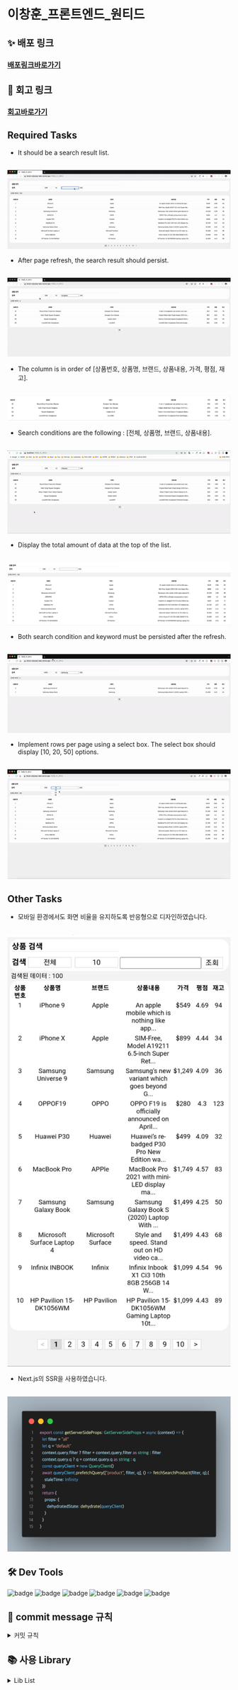 # 이창훈_프론트엔드_원티드
## **✨ 배포 링크**
### [배포링크바로가기](https://block-odyssey-lake.vercel.app/)

## **📒 회고 링크**
### [회고바로가기](https://velog.io/@anotherhoon/%EA%B8%B0%EC%97%85-%EA%B3%BC%EC%A0%9C-%ED%94%BC%EB%93%9C%EB%B0%B1-%EB%B0%8F-%ED%9A%8C%EA%B3%A0)

## Required Tasks
- It should be a search result list.
<p align="center">
  <br>
  <img src="./images/gif/search.gif">
  <br>
</p>

- After page refresh, the search result should persist.
<p align="center">
  <br>
  <img src="./images/gif/refresh.gif">
  <br>
</p>

- The column is in order of [상품번호, 상품명, 브랜드, 상품내용, 가격, 평점, 재고].
<p align="center">
  <br>
  <img src="./images/png/column.png">
  <br>
</p>

- Search conditions are the following : [전체, 상품명, 브랜드, 상품내용].
<p align="center">
  <br>
  <img src="./images/gif/searchCondition.gif">
  <br>
</p>

- Display the total amount of data at the top of the list.
<p align="center">
  <br>
  <img src="./images/png/total.png">
  <br>
</p>



- Both search condition and keyword must be persisted after the refresh. 
<p align="center">
  <br>
  <img src="./images/gif/conditionPersist.gif">
  <br>
</p>


- Implement rows per page using a select box. The select box should display [10, 20, 50] options. 
<p align="center">
  <br>
  <img src="./images/gif/selectBox.gif">
  <br>
</p>

## Other Tasks
-  모바일 환경에서도 화면 비율을 유지하도록  반응형으로 디자인하였습니다. 
<p align="center">
  <br>
  <img src="./images/png/responsiveMobile.png">
  <br>
</p>

- Next.js의 SSR을 사용하였습니다. 
<p align="center">
  <br>
  <img src="./images/png/ssr.png">
  <br>
</p>


## **🛠 Dev Tools**

![badge](https://img.shields.io/badge/React-61dafb?logo=React&logoColor=white&style=flat-square)
![badge](https://img.shields.io/badge/Next.js-000000?style=flat-square&logo=Next.js&logoColor=white) 
![badge](https://img.shields.io/badge/Typescript-3178C6?style=flat-square&logo=Typescript&logoColor=white) 
![badge](https://img.shields.io/badge/React%20Query-df5054?style=flat-square&logo=React-Query&logoColor=white)
![badge](https://img.shields.io/badge/Redux%20Toolkit-764ABC?style=flat-square&logo=Redux&logoColor=white)
![badge](https://img.shields.io/badge/Sass-CC6699?style=flat-square&logo=Sass&logoColor=white)



##  **🌱 commit message 규칙**

<details>
<summary>커밋 규칙</summary>
<div markdown="1">

⭐ feat : 새로운 기능에 대한 커밋

🎨 ui : 새로운 CSS관련 디자인에 대한 커밋

🛠 fix : 버그 수정에 대한 커밋

🧱 build : 빌드 관련 파일 수정에 대한 커밋

👏 chore : 파일 이동, 파일명 수정, 변수 제거 등의 자잘한 수정에 대한 커밋

⚒ refactor : 코드 리팩토링에 대한 커밋

📝 style : 공백 제거와 같은, 코드 스타일 혹은 포맷 등에 관한 커밋

✏ docs : 문서 수정에 대한 커밋

💡 ci : CI관련 설정 수정에 대한 커밋

</div>
</details>

## 📚 사용 Library

<details>
<summary>Lib List</summary>
<div markdown="1">

### production
- react v18
- next.js
- react-query
- sass

</div>
</details>

